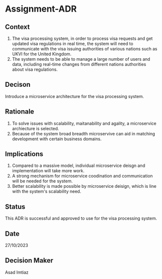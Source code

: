# Assignment-ADR

## Context

1. The visa processing system, in order to process visa requests and get updated visa regulations in real time, the system will need to communicate with the visa issuing authorities of various nations such as UKVI for the United Kingdom.
2. The system needs to be able to manage a large number of users and data, including real-time changes from different nations authorities about visa regulations.

## Decison

Introduce a microservice architecture for the visa processing system.

## Rationale

1. To solve issues with scalability, maitanability and agality, a microservice archiecture is selected.
2. Because of the system broad breadth microservive can aid in matching development with certain business domains.

## Implications

1. Compared to a massive model, individual microservice deisgn and implementation will take more work.
2. A strong mechanism for microservice coodination and communication will be needed for the system.
3. Better scalability is made possible by microservice deisign, which is line with the system's scalability need.

## Status

This ADR is successful and approved to use for the visa processing system.

## Date

27/10/2023

## Decision Maker

Asad Imtiaz
